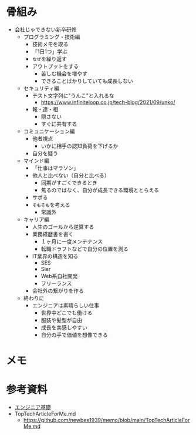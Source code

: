 # 骨組み

- 会社じゃできない新卒研修
    - プログラミング・技術編
        - 技術メモを取る
        - 「1日1つ」学ぶ
        - `なぜ`を繰り返す
        - アウトプットをする
            - 苦しむ機会を増やす
            - できることばかりしていても成長しない
    - セキュリティ編
        - テスト文字列に"うんこ"と入れるな
            - https://www.infiniteloop.co.jp/tech-blog/2021/09/unko/
        - 報・連・相
            - 隠さない
            - すぐに共有する
    - コミュニケーション編
        - 他者視点
            - いかに相手の認知負荷を下げるか
        - 自分を疑う
    - マインド編
        - 「仕事はマラソン」
        - 他人と比べない（自分と比べる）
            - 同期がすごくできるとき
            - 焦るのではなく、自分が成長できる環境ととらえる
        - サボる
        - `そもそも`を考える
            - 常識外
    - キャリア編
        - 人生のゴールから逆算する
        - 業務経歴書を書く
            - １ヶ月に一度メンテナンス
            - 転職ドラフトなどで自分の位置を測る
        - IT業界の構造を知る
            - SES
            - SIer
            - Web系自社開発
            - フリーランス
        - 会社外の繋がりを作る
    - 終わりに
        - エンジニアは素晴らしい仕事
            - 世界中どこでも働ける
            - 服装や髪型が自由
            - 成長を実感しやすい
            - 自分の手で価値を想像できる

# メモ

# 参考資料

- [エンジニア基礎](https://speakerdeck.com/kotomin_m/ensiniaji-chu-2024nian-du-ensiniaxin-zu-yan-xiu-8571fa94-7ebf-44fc-a5cd-302763118aee)
- TopTechArticleForMe.md
    - https://github.com/newbee1939/memo/blob/main/TopTechArticleForMe.md